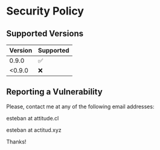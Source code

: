 # Security Policy

## Supported Versions

| Version | Supported          |
| ------- | ------------------ |
| 0.9.0  | :white_check_mark: |
| <0.9.0 | :x:                |

## Reporting a Vulnerability

Please, contact me at any of the following email addresses:

esteban at attitude.cl

esteban at actitud.xyz

Thanks!
